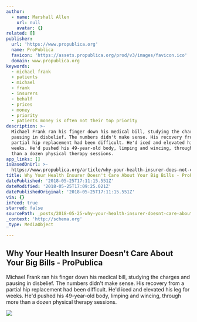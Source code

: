 ```yaml
---
author:
  - name: Marshall Allen
    url: null
    avatar: {}
related: []
publisher:
  url: 'https://www.propublica.org'
  name: ProPublica
  favicon: 'https://assets.propublica.org/prod/v3/images/favicon.ico'
  domain: www.propublica.org
keywords:
  - michael frank
  - patients
  - michael
  - frank
  - insurers
  - behalf
  - prices
  - money
  - priority
  - patients money is often not their top priority
description: >-
  Michael Frank ran his finger down his medical bill, studying the charges and
  pausing in disbelief. The numbers didn't make sense. His recovery from a
  partial hip replacement had been difficult. He'd iced and elevated his leg for
  weeks. He'd pushed his 49-year-old body, limping and wincing, through more
  than a dozen physical therapy sessions.
app_links: []
isBasedOnUrl: >-
  https://www.propublica.org/article/why-your-health-insurer-does-not-care-about-your-big-bills
title: Why Your Health Insurer Doesn't Care About Your Big Bills - ProPublica
datePublished: '2018-05-25T17:11:15.551Z'
dateModified: '2018-05-25T17:09:25.021Z'
datePublishedOriginal: '2018-05-25T17:11:15.551Z'
via: {}
inFeed: true
starred: false
sourcePath: _posts/2018-05-25-why-your-health-insurer-doesnt-care-about-your-big-bills-.md
_context: 'http://schema.org'
_type: MediaObject

---
```

<article style=""><h1>Why Your Health Insurer Doesn't Care About Your Big Bills - ProPublica</h1><p>Michael Frank ran his finger down his medical bill, studying the charges and pausing in disbelief. The numbers didn't make sense. His recovery from a partial hip replacement had been difficult. He'd iced and elevated his leg for weeks. He'd pushed his 49-year-old body, limping and wincing, through more than a dozen physical therapy sessions.</p><img src="https://assets.propublica.org/images/articles/20180525-michael-frank-insurance-og.jpg?1527238815" /></article>